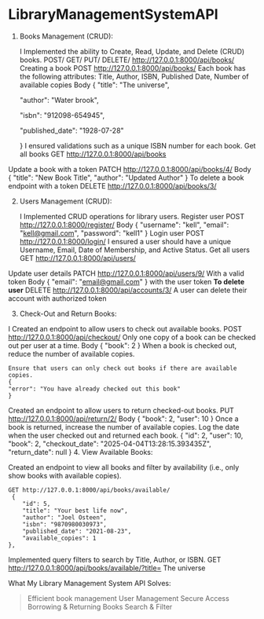 # LibraryManagementSystemAPI
1. Books Management (CRUD):

    I Implemented the ability to Create, Read, Update, and Delete (CRUD) books.
   POST/ GET/ PUT/ DELETE/ http://127.0.0.1:8000/api/books/
Creating a book 
POST http://127.0.0.1:8000/api/books/
    Each book has the following attributes: Title, Author, ISBN, Published Date, Number of available copies 
    Body
    {
    "title":  "The universe",

    "author": "Water brook",

    "isbn": "912098-654945",

    "published_date": "1928-07-28"
    
    }
    I ensured validations such as a unique ISBN number for each book.
Get all books GET http://127.0.0.1:8000/api/books

Update a book with a token
PATCH http://127.0.0.1:8000/api/books/4/
Body 
{
  "title": "New Book Title",
  "author": "Updated Author"
}
To delete a book endpoint with a token
DELETE http://127.0.0.1:8000/api/books/3/

2. Users Management (CRUD):

    I Implemented CRUD operations for library users.
Register user
    POST http://127.0.0.1:8000/register/
    Body
    {
    "username": "kell",
    "email": "kell@gmail.com",
    "password": "kell1"
    }
Login user
    POST http://127.0.0.1:8000/login/
     I ensured a user should have a unique Username, Email, Date of Membership, and Active Status.
Get all users
    GET http://127.0.0.1:8000/api/users/

Update user details
PATCH http://127.0.0.1:8000/api/users/9/
With a valid token
Body
{
    "email": "email@gmail.com"
}
with the user token
**To delete user**
DELETE http://127.0.0.1:8000/api/accounts/3/
A user can delete their account with authorized token

3. Check-Out and Return Books:

I Created an endpoint to allow users to check out available books.
    POST http://127.0.0.1:8000/api/checkout/
Only one copy of a book can be checked out per user at a time.
    Body
    {
    "book": 2
    }
    When a book is checked out, reduce the number of available copies.

    Ensure that users can only check out books if there are available copies.
    {
    "error": "You have already checked out this book"
    }
Created an endpoint to allow users to return checked-out books.
    PUT http://127.0.0.1:8000/api/return/2/
    Body
    {
    "book": 2,
    "user": 10
    }
Once a book is returned, increase the number of available copies.
    Log the date when the user checked out and returned each book.
    {
    "id": 2,
    "user": 10,
    "book": 2,
    "checkout_date": "2025-04-04T13:28:15.393435Z",
    "return_date": null
    }
4. View Available Books:

Created an endpoint to view all books and filter by availability (i.e., only show books with available copies).
    
    GET http://127.0.0.1:8000/api/books/available/
     {
        "id": 5,
        "title": "Your best life now",
        "author": "Joel Osteen",
        "isbn": "9870980030973",
        "published_date": "2021-08-23",
        "available_copies": 1
    },
Implemented query filters to search by Title, Author, or ISBN.
    GET http://127.0.0.1:8000/api/books/available/?title= The universe


What My Library Management System API Solves:
>Efficient book management
>User Management
>Secure Access
>Borrowing & Returning Books
>Search & Filter

